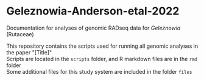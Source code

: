 # Geleznowia-Anderson-etal-2022
Documentation for analyses of genomic RADseq data for *Geleznowia* (Rutaceae)

This repository contains the scripts used for running all genomic analyses in the paper "[Title]"  
Scripts are located in the `scripts` folder, and R markdown files are in the `rmd` folder  
Some additional files for this study system are included in the folder `files`  
